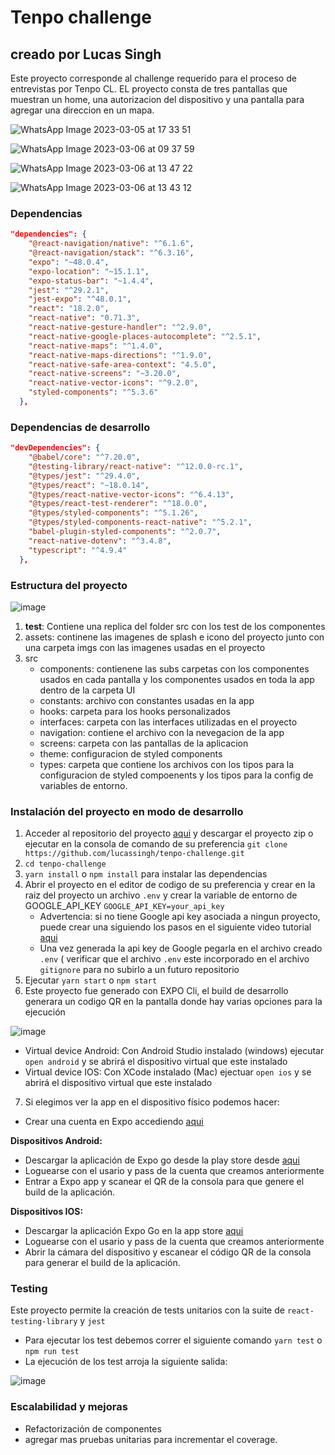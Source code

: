 # Tenpo challenge

## creado por Lucas Singh

Este proyecto corresponde al challenge requerido para el proceso de entrevistas por Tenpo CL.
EL proyecto consta de tres pantallas que muestran un home, una autorizacion del dispositivo y una pantalla para agregar una direccion en un mapa.

![WhatsApp Image 2023-03-05 at 17 33 51](https://user-images.githubusercontent.com/25686886/222993518-4114c94f-c103-49a6-ac04-aae49ede1ec4.jpeg)

![WhatsApp Image 2023-03-06 at 09 37 59](https://user-images.githubusercontent.com/25686886/223112854-b43e8f92-676c-4d7c-b628-f8ec51498681.jpeg)

![WhatsApp Image 2023-03-06 at 13 47 22](https://user-images.githubusercontent.com/25686886/223176222-54bbd95a-8b30-4c8a-bccb-2e85a971f7f5.jpeg)

![WhatsApp Image 2023-03-06 at 13 43 12](https://user-images.githubusercontent.com/25686886/223176257-adf3efa7-4d9b-42e8-b05f-c8f5b21d226b.jpeg)

### Dependencias

```json
"dependencies": {
    "@react-navigation/native": "^6.1.6",
    "@react-navigation/stack": "^6.3.16",
    "expo": "~48.0.4",
    "expo-location": "~15.1.1",
    "expo-status-bar": "~1.4.4",
    "jest": "^29.2.1",
    "jest-expo": "^48.0.1",
    "react": "18.2.0",
    "react-native": "0.71.3",
    "react-native-gesture-handler": "^2.9.0",
    "react-native-google-places-autocomplete": "^2.5.1",
    "react-native-maps": "^1.4.0",
    "react-native-maps-directions": "^1.9.0",
    "react-native-safe-area-context": "4.5.0",
    "react-native-screens": "~3.20.0",
    "react-native-vector-icons": "^9.2.0",
    "styled-components": "^5.3.6"
  },
```
### Dependencias de desarrollo

```json
"devDependencies": {
    "@babel/core": "^7.20.0",
    "@testing-library/react-native": "^12.0.0-rc.1",
    "@types/jest": "^29.4.0",
    "@types/react": "~18.0.14",
    "@types/react-native-vector-icons": "^6.4.13",
    "@types/react-test-renderer": "^18.0.0",
    "@types/styled-components": "^5.1.26",
    "@types/styled-components-react-native": "^5.2.1",
    "babel-plugin-styled-components": "^2.0.7",
    "react-native-dotenv": "^3.4.8",
    "typescript": "^4.9.4"
  },
```

### Estructura del proyecto

![image](https://user-images.githubusercontent.com/25686886/222984998-e07e5ec7-8916-4dab-8b97-b642367d6642.png)

1. __test__: Contiene una replica del folder src con los test de los componentes
2. assets: continene las imagenes de splash e icono del proyecto junto con una carpeta imgs con las imagenes usadas en el proyecto
3. src
    - components: contienene las subs carpetas con los componentes usados en cada pantalla y los componentes usados en toda la app dentro de la carpeta UI
    - constants: archivo con constantes usadas en la app
    - hooks: carpeta para los hooks personalizados
    - interfaces: carpeta con las interfaces utilizadas en el proyecto
    - navigation: contiene el archivo con la nevegacion de la app
    - screens: carpeta con las pantallas de la aplicacion
    - theme: configuracion de styled components
    - types: carpeta que contiene los archivos con los tipos para la configuracion de styled compoenents y los tipos para la config de variables de entorno.

### Instalación del proyecto en modo de desarrollo

1. Acceder al repositorio del proyecto [aqui](https://github.com/lucassingh/tenpo-challenge) y descargar el proyecto zip o ejecutar en la consola de comando de su preferencia `git clone https://github.com/lucassingh/tenpo-challenge.git`
2. `cd tenpo-challenge`
3. `yarn install` o `npm install` para instalar las dependencias
4. Abrir el proyecto en el editor de codigo de su preferencia y crear en la raiz del proyecto un archivo `.env` y crear la variable de entorno de GOOGLE_API_KEY 
`GOOGLE_API_KEY=your_api_key`
    - Advertencia: si no tiene Google api key asociada a ningun proyecto, puede crear una siguiendo los pasos en el siguiente video tutorial [aqui](https://www.youtube.com/results?search_query=create+google+api+key+for+maps)
    - Una vez generada la api key de Google pegarla en el archivo creado `.env` ( verificar que el archivo `.env` este incorporado en el archivo `gitignore` para no subirlo a un futuro repositorio
5. Ejecutar `yarn start` o `npm start`
6. Este proyecto fue generado con EXPO Cli, el build de desarrollo generara un codigo QR en la pantalla donde hay varias opciones para la ejecución

![image](https://user-images.githubusercontent.com/25686886/222987144-4449e4ac-556b-451e-a8a7-b41ea8206b8e.png)

- Virtual device Android: Con Android Studio instalado (windows) ejecutar `open android` y se abrirá el dispositivo virtual que este instalado 
- Virtual device IOS: Con XCode instalado (Mac) ejectuar `open ios` y se abrirá el dispositivo virtual que este instalado

7. Si elegimos ver la app en el dispositivo físico podemos hacer:
- Crear una cuenta en Expo accediendo [aqui](https://expo.dev/)

**Dispositivos Android:** 

- Descargar la aplicación de Expo go desde la play store desde [aqui](https://play.google.com/store/apps/details?id=host.exp.exponent&referrer=www)
- Loguearse con el usario y pass de la cuenta que creamos anteriormente
- Entrar a Expo app y scanear el QR de la consola para que genere el build de la aplicación.

**Dispositivos IOS:** 

- Descargar la aplicación Expo Go en la app store [aqui](https://apps.apple.com/us/app/expo-go/id982107779)
- Loguearse con el usario y pass de la cuenta que creamos anteriormente
- Abrir la cámara del dispositivo y escanear el código QR de la consola para generar el build de la aplicación.

### Testing

Este proyecto permite la creación de tests unitarios con la suite de `react-testing-library` y `jest`
- Para ejecutar los test debemos correr el siguiente comando `yarn test` o `npm run test`
- La ejecución de los test arroja la siguiente salida: 

![image](https://user-images.githubusercontent.com/25686886/222993174-1b0d794f-5418-424f-b808-3a632633f9a3.png)

### Escalabilidad y mejoras

- Refactorización de componentes
- agregar mas pruebas unitarias para incrementar el coverage.






